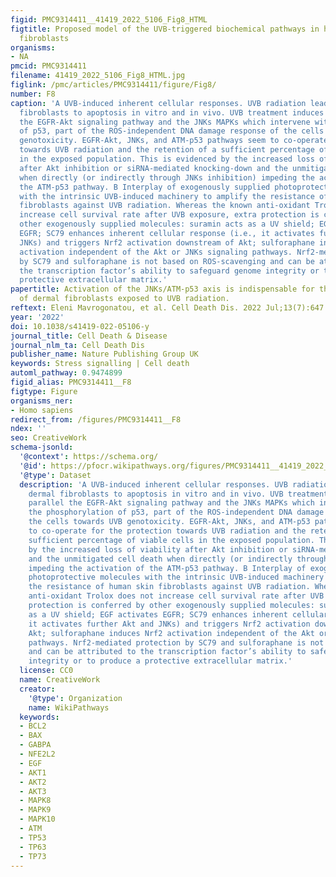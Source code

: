 ```yaml
---
figid: PMC9314411__41419_2022_5106_Fig8_HTML
figtitle: Proposed model of the UVB-triggered biochemical pathways in human dermal
  fibroblasts
organisms:
- NA
pmcid: PMC9314411
filename: 41419_2022_5106_Fig8_HTML.jpg
figlink: /pmc/articles/PMC9314411/figure/Fig8/
number: F8
caption: 'A UVB-induced inherent cellular responses. UVB radiation leads human dermal
  fibroblasts to apoptosis in vitro and in vivo. UVB treatment induces in parallel
  the EGFR-Akt signaling pathway and the JNKs MAPKs which intervene with the phosphorylation
  of p53, part of the ROS-independent DNA damage response of the cells towards UVB
  genotoxicity. EGFR-Akt, JNKs, and ATM-p53 pathways seem to co-operate for the protection
  towards UVB radiation and the retention of a sufficient percentage of viable cells
  in the exposed population. This is evidenced by the increased loss of viability
  after Akt inhibition or siRNA-mediated knocking-down and the unmitigated cell death
  when directly (or indirectly through JNKs inhibition) impeding the activation of
  the ATM-p53 pathway. B Interplay of exogenously supplied photoprotective molecules
  with the intrinsic UVB-induced machinery to amplify the resistance of human skin
  fibroblasts against UVB radiation. Whereas the known anti-oxidant Trolox does not
  increase cell survival rate after UVB exposure, extra protection is conferred by
  other exogenously supplied molecules: suramin acts as a UV shield; EGF activates
  EGFR; SC79 enhances inherent cellular response (i.e., it activates further Akt and
  JNKs) and triggers Nrf2 activation downstream of Akt; sulforaphane induces Nrf2
  activation independent of the Akt or JNKs signaling pathways. Nrf2-mediated protection
  by SC79 and sulforaphane is not based on ROS-scavenging and can be attributed to
  the transcription factor’s ability to safeguard genome integrity or to produce a
  protective extracellular matrix.'
papertitle: Activation of the JNKs/ATM-p53 axis is indispensable for the cytoprotection
  of dermal fibroblasts exposed to UVB radiation.
reftext: Eleni Mavrogonatou, et al. Cell Death Dis. 2022 Jul;13(7):647.
year: '2022'
doi: 10.1038/s41419-022-05106-y
journal_title: Cell Death & Disease
journal_nlm_ta: Cell Death Dis
publisher_name: Nature Publishing Group UK
keywords: Stress signalling | Cell death
automl_pathway: 0.9474899
figid_alias: PMC9314411__F8
figtype: Figure
organisms_ner:
- Homo sapiens
redirect_from: /figures/PMC9314411__F8
ndex: ''
seo: CreativeWork
schema-jsonld:
  '@context': https://schema.org/
  '@id': https://pfocr.wikipathways.org/figures/PMC9314411__41419_2022_5106_Fig8_HTML.html
  '@type': Dataset
  description: 'A UVB-induced inherent cellular responses. UVB radiation leads human
    dermal fibroblasts to apoptosis in vitro and in vivo. UVB treatment induces in
    parallel the EGFR-Akt signaling pathway and the JNKs MAPKs which intervene with
    the phosphorylation of p53, part of the ROS-independent DNA damage response of
    the cells towards UVB genotoxicity. EGFR-Akt, JNKs, and ATM-p53 pathways seem
    to co-operate for the protection towards UVB radiation and the retention of a
    sufficient percentage of viable cells in the exposed population. This is evidenced
    by the increased loss of viability after Akt inhibition or siRNA-mediated knocking-down
    and the unmitigated cell death when directly (or indirectly through JNKs inhibition)
    impeding the activation of the ATM-p53 pathway. B Interplay of exogenously supplied
    photoprotective molecules with the intrinsic UVB-induced machinery to amplify
    the resistance of human skin fibroblasts against UVB radiation. Whereas the known
    anti-oxidant Trolox does not increase cell survival rate after UVB exposure, extra
    protection is conferred by other exogenously supplied molecules: suramin acts
    as a UV shield; EGF activates EGFR; SC79 enhances inherent cellular response (i.e.,
    it activates further Akt and JNKs) and triggers Nrf2 activation downstream of
    Akt; sulforaphane induces Nrf2 activation independent of the Akt or JNKs signaling
    pathways. Nrf2-mediated protection by SC79 and sulforaphane is not based on ROS-scavenging
    and can be attributed to the transcription factor’s ability to safeguard genome
    integrity or to produce a protective extracellular matrix.'
  license: CC0
  name: CreativeWork
  creator:
    '@type': Organization
    name: WikiPathways
  keywords:
  - BCL2
  - BAX
  - GABPA
  - NFE2L2
  - EGF
  - AKT1
  - AKT2
  - AKT3
  - MAPK8
  - MAPK9
  - MAPK10
  - ATM
  - TP53
  - TP63
  - TP73
---
```

